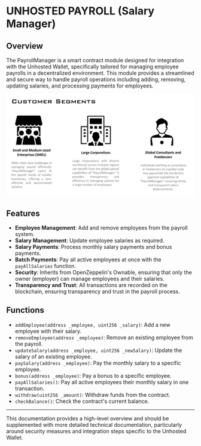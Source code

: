 # UNHOSTED PAYROLL (Salary Manager)

## Overview

The PayrollManager is a smart contract module designed for integration with the Unhosted Wallet, specifically tailored for managing employee payrolls in a decentralized environment. This module provides a streamlined and secure way to handle payroll operations including adding, removing, updating salaries, and processing payments for employees.

![Alt text](segment.png)

## Features

- **Employee Management**: Add and remove employees from the payroll system.
- **Salary Management**: Update employee salaries as required.
- **Salary Payments**: Process monthly salary payments and bonus payments.
- **Batch Payments**: Pay all active employees at once with the `payAllSalaries` function.
- **Security**: Inherits from OpenZeppelin's Ownable, ensuring that only the owner (employer) can manage employees and their salaries.
- **Transparency and Trust**: All transactions are recorded on the blockchain, ensuring transparency and trust in the payroll process.

## Functions

- `addEmployee(address _employee, uint256 _salary)`: Add a new employee with their salary.
- `removeEmployee(address _employee)`: Remove an existing employee from the payroll.
- `updateSalary(address _employee, uint256 _newSalary)`: Update the salary of an existing employee.
- `paySalary(address _employee)`: Pay the monthly salary to a specific employee.
- `bonus(address _employee)`: Pay a bonus to a specific employee.
- `payAllSalaries()`: Pay all active employees their monthly salary in one transaction.
- `withdraw(uint256 _amount)`: Withdraw funds from the contract.
- `checkBalance()`: Check the contract's current balance.


---

This documentation provides a high-level overview and should be supplemented with more detailed technical documentation, particularly around security measures and integration steps specific to the Unhosted Wallet.

